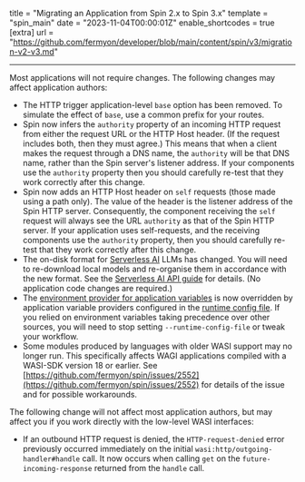 title = "Migrating an Application from Spin 2.x to Spin 3.x"
template = "spin_main"
date = "2023-11-04T00:00:01Z"
enable_shortcodes = true
[extra]
url = "https://github.com/fermyon/developer/blob/main/content/spin/v3/migration-v2-v3.md"

---

Most applications will not require changes. The following changes may affect application authors:

* The HTTP trigger application-level `base` option has been removed. To simulate the effect of `base`, use a common prefix for your routes.
* Spin now infers the `authority` property of an incoming HTTP request from either the request URL or the HTTP Host header.
  (If the request includes both, then they must agree.) This means that when a client makes the request through a DNS name,
  the `authority` will be that DNS name, rather than the Spin server's listener address. If your components use the `authority`
  property then you should carefully re-test that they work correctly after this change.
* Spin now adds an HTTP Host header on `self` requests (those made using a path only). The value of the header is the listener address
  of the Spin HTTP server. Consequently, the component receiving the `self` request will always see the URL `authority` as that of the
  Spin HTTP server. If your application uses self-requests, and the receiving components use the `authority`
  property, then you should carefully re-test that they work correctly after this change.
* The on-disk format for [Serverless AI](serverless-ai-api-guide.md) LLMs has changed. You will need to re-download local
  models and re-organise them in accordance with the new format. See the [Serverless AI API guide](serverless-ai-api-guide.md#file-structure)
  for details. (No application code changes are required.)
* The [environment provider for application variables](dynamic-configuration.md#environment-variable-provider) is now overridden
  by application variable providers configured in the [runtime config file](dynamic-configuration.md#application-variables-runtime-configuration).
  If you relied on environment variables taking precedence over other sources, you will need to stop setting `--runtime-config-file`
  or tweak your workflow.
* Some modules produced by languages with older WASI support may no longer run. This specifically affects WAGI applications
  compiled with a WASI-SDK version 18 or earlier. See [https://github.com/fermyon/spin/issues/2552](https://github.com/fermyon/spin/issues/2552) for details
  of the issue and for possible workarounds.

The following change will not affect most application authors, but may affect you if you work directly with the low-level WASI interfaces:

* If an outbound HTTP request is denied, the `HTTP-request-denied` error previously occurred immediately on the
  initial `wasi:http/outgoing-handler#handle` call. It now occurs when calling `get` on the `future-incoming-response`
  returned from the `handle` call.
